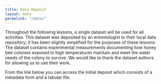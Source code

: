 ```yaml
---
title: Data Deposit
layout: data
permalink: "/data/"
---
```


Throughout the following lessons, a single dataset will be used for all activities. This dataset was deposited by an entomologist to their local data repository; it has been slightly simplified for the purposes of these lessons. The dataset contains experimental measurements documenting how honey bee colonies exposed to high temperatures maintain and meet the water needs of the colony to survive. We would like to thank the dataset authors for allowing us to use their work.

From the link below you can access the initial deposit which consists of a metadata form and a tabular file. 